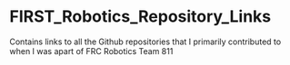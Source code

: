 # FIRST_Robotics_Repository_Links
Contains links to all the Github repositories that I primarily contributed to when I was apart of FRC Robotics Team 811
